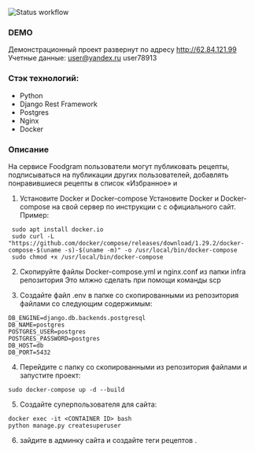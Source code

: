 
![Status workflow](https://github.com/vasilevva/foodgram-project-react/workflows/main.yml/badge.svg)

### DEMO
Демонстрационный проект развернут по адресу http://62.84.121.99
Учетные данные:
user@yandex.ru
user78913


### Стэк технологий:
- Python
- Django Rest Framework
- Postgres
- Nginx
- Docker

### Описание
На сервисе Foodgram пользователи могут публиковать рецепты, подписываться на публикации других пользователей, добавлять понравившиеся рецепты в список «Избранное» и


1. Установите Docker и Docker-compose
Установите Docker и Docker-compose на свой сервер по инструкции с с официального  сайт.
Пример:
```
 sudo apt install docker.io
 sudo curl -L "https://github.com/docker/compose/releases/download/1.29.2/docker-compose-$(uname -s)-$(uname -m)" -o /usr/local/bin/docker-compose
 sudo chmod +x /usr/local/bin/docker-compose
```

2. Скопируйте файлы Docker-compose.yml и nginx.conf из папки infra репозитория
Это млжно сделать при помощи команды scp

3. Создайте файл .env в папке со скопированными из репозитория файлами со следующим
содержимым:
```
DB_ENGINE=django.db.backends.postgresql
DB_NAME=postgres
POSTGRES_USER=postgres
POSTGRES_PASSWORD=postgres
DB_HOST=db
DB_PORT=5432
```

4. Перейдите с папку со скопированными из репозитория файлами и запустите проект:
```
sudo docker-compose up -d --build
```
5. Создайте суперпользователя для сайта:
```
docker exec -it <CONTAINER ID> bash
python manage.py createsuperuser
```
6. зайдите в админку сайта и создайте теги рецептов .
